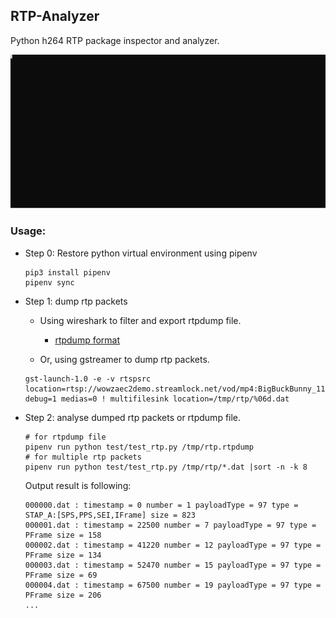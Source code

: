 **RTP-Analyzer**
---------
Python h264 RTP package inspector and analyzer.

![operation](docs/operation.svg)

### Usage:
- Step 0: Restore python virtual environment using pipenv
  
    ```
    pip3 install pipenv
    pipenv sync
    ```

- Step 1: dump rtp packets
    - Using wireshark to filter and export rtpdump file.
        - [rtpdump format](http://web4.cs.columbia.edu/irt/software/rtptools/)

    - Or, using gstreamer to dump rtp packets. 

    ```
    gst-launch-1.0 -e -v rtspsrc location=rtsp://wowzaec2demo.streamlock.net/vod/mp4:BigBuckBunny_115k.mov debug=1 medias=0 ! multifilesink location=/tmp/rtp/%06d.dat
    ```
- Step 2: analyse dumped rtp packets or rtpdump file.
    
    ```
    # for rtpdump file
    pipenv run python test/test_rtp.py /tmp/rtp.rtpdump
    # for multiple rtp packets
    pipenv run python test/test_rtp.py /tmp/rtp/*.dat |sort -n -k 8
    ```

    Output result is following:

    ```
    000000.dat : timestamp = 0 number = 1 payloadType = 97 type = STAP_A:[SPS,PPS,SEI,IFrame] size = 823
    000001.dat : timestamp = 22500 number = 7 payloadType = 97 type = PFrame size = 158
    000002.dat : timestamp = 41220 number = 12 payloadType = 97 type = PFrame size = 134
    000003.dat : timestamp = 52470 number = 15 payloadType = 97 type = PFrame size = 69
    000004.dat : timestamp = 67500 number = 19 payloadType = 97 type = PFrame size = 206
    ...
    ```
